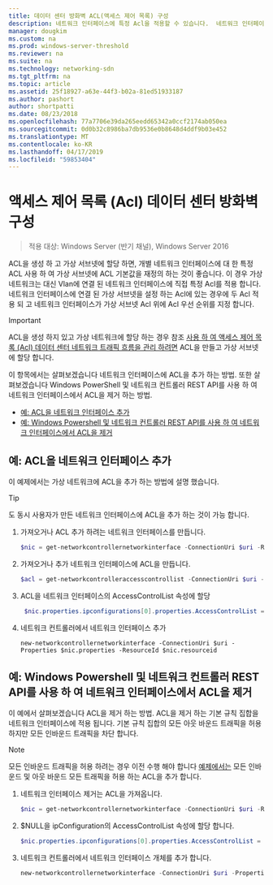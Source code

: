```yaml
---
title: 데이터 센터 방화벽 ACL(액세스 제어 목록) 구성
description: 네트워크 인터페이스에 특정 Acl을 적용할 수 있습니다.  네트워크 인터페이스를 연결할 가상 서브넷에 Acl을 설정할 경우 모두 Acl 적용 되었지만 네트워크 인터페이스 Acl은 가상 서브넷 Acl 보다 우선적으로 수행 합니다.
manager: dougkim
ms.custom: na
ms.prod: windows-server-threshold
ms.reviewer: na
ms.suite: na
ms.technology: networking-sdn
ms.tgt_pltfrm: na
ms.topic: article
ms.assetid: 25f18927-a63e-44f3-b02a-81ed51933187
ms.author: pashort
author: shortpatti
ms.date: 08/23/2018
ms.openlocfilehash: 77a7706e39da265eedd65342a0ccf2174ab050ea
ms.sourcegitcommit: 0d0b32c8986ba7db9536e0b8648d4ddf9b03e452
ms.translationtype: MT
ms.contentlocale: ko-KR
ms.lasthandoff: 04/17/2019
ms.locfileid: "59853404"
---
```

# <a name="configure-datacenter-firewall-access-control-lists-acls"></a>액세스 제어 목록 (Acl) 데이터 센터 방화벽 구성

>적용 대상: Windows Server (반기 채널), Windows Server 2016

ACL을 생성 하 고 가상 서브넷에 할당 하면, 개별 네트워크 인터페이스에 대 한 특정 ACL 사용 하 여 가상 서브넷에 ACL 기본값을 재정의 하는 것이 좋습니다.  이 경우 가상 네트워크는 대신 Vlan에 연결 된 네트워크 인터페이스에 직접 특정 Acl를 적용 합니다. 네트워크 인터페이스에 연결 된 가상 서브넷을 설정 하는 Acl에 있는 경우에 두 Acl 적용 되 고 네트워크 인터페이스가 가상 서브넷 Acl 위에 Acl 우선 순위를 지정 합니다.

>[!IMPORTANT]
>ACL을 생성 하지 있고 가상 네트워크에 할당 하는 경우 참조 [사용 하 여 액세스 제어 목록 (Acl) 데이터 센터 네트워크 트래픽 흐름을 관리 하려면](Use-Access-Control-Lists--ACLs--to-Manage-Datacenter-Network-Traffic-Flow.md) ACL을 만들고 가상 서브넷에 할당 합니다.  

이 항목에서는 살펴보겠습니다 네트워크 인터페이스에 ACL을 추가 하는 방법. 또한 살펴보겠습니다 Windows PowerShell 및 네트워크 컨트롤러 REST API를 사용 하 여 네트워크 인터페이스에서 ACL을 제거 하는 방법.

- [예: ACL을 네트워크 인터페이스 추가](#example-add-an-acl-to-a-network-interface)
- [예: Windows Powershell 및 네트워크 컨트롤러 REST API를 사용 하 여 네트워크 인터페이스에서 ACL을 제거](#example-remove-an-acl-from-a-network-interface-by-using-windows-powershell-and-the-network-controller-rest-api)


## <a name="example-add-an-acl-to-a-network-interface"></a>예: ACL을 네트워크 인터페이스 추가
이 예제에서는 가상 네트워크에 ACL을 추가 하는 방법에 설명 했습니다. 

>[!TIP]
>도 동시 사용자가 만든 네트워크 인터페이스에 ACL을 추가 하는 것이 가능 합니다.

1. 가져오거나 ACL 추가 하려는 네트워크 인터페이스를 만듭니다.
 
   ```PowerShell
   $nic = get-networkcontrollernetworkinterface -ConnectionUri $uri -ResourceId "MyVM_Ethernet1"
   ```
 
2. 가져오거나 추가 네트워크 인터페이스에 ACL을 만듭니다.
 
   ```PowerShell
   $acl = get-networkcontrolleraccesscontrollist -ConnectionUri $uri -resourceid "AllowAllACL"
   ```
 
3. ACL을 네트워크 인터페이스의 AccessControlList 속성에 할당
 
   ```PowerShell
    $nic.properties.ipconfigurations[0].properties.AccessControlList = $acl
   ```
 
4. 네트워크 컨트롤러에서 네트워크 인터페이스 추가
 
   ```
   new-networkcontrollernetworkinterface -ConnectionUri $uri -Properties $nic.properties -ResourceId $nic.resourceid
   ```
 
## <a name="example-remove-an-acl-from-a-network-interface-by-using-windows-powershell-and-the-network-controller-rest-api"></a>예: Windows Powershell 및 네트워크 컨트롤러 REST API를 사용 하 여 네트워크 인터페이스에서 ACL을 제거
이 예에서 살펴보겠습니다 ACL을 제거 하는 방법. ACL을 제거 하는 기본 규칙 집합을 네트워크 인터페이스에 적용 됩니다. 기본 규칙 집합의 모든 아웃 바운드 트래픽을 허용 하지만 모든 인바운드 트래픽을 차단 합니다.

>[!NOTE]
>모든 인바운드 트래픽을 허용 하려는 경우 이전 수행 해야 합니다 [예제에서는](#example-add-an-acl-to-a-network-interface) 모든 인바운드 및 아웃 바운드 모든 트래픽을 허용 하는 ACL을 추가 합니다.


1. 네트워크 인터페이스 제거는 ACL을 가져옵니다.<br>
   ```PowerShell
   $nic = get-networkcontrollernetworkinterface -ConnectionUri $uri -ResourceId "MyVM_Ethernet1"
   ```
 
2. $NULL을 ipConfiguration의 AccessControlList 속성에 할당 합니다.<br>
   ```PowerShell
   $nic.properties.ipconfigurations[0].properties.AccessControlList = $null
   ```
 
3. 네트워크 컨트롤러에서 네트워크 인터페이스 개체를 추가 합니다.<br>
   ```PowerShell
   new-networkcontrollernetworkinterface -ConnectionUri $uri -Properties $nic.properties -ResourceId $nic.resourceid
   ```

